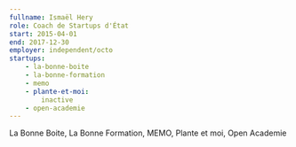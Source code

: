 ```yaml
---
fullname: Ismaël Hery
role: Coach de Startups d'État
start: 2015-04-01
end: 2017-12-30
employer: independent/octo
startups:
    - la-bonne-boite
    - la-bonne-formation
    - memo
    - plante-et-moi:
        inactive
    - open-academie
---
```

La Bonne Boite, La Bonne Formation, MEMO, Plante et moi, Open Academie
